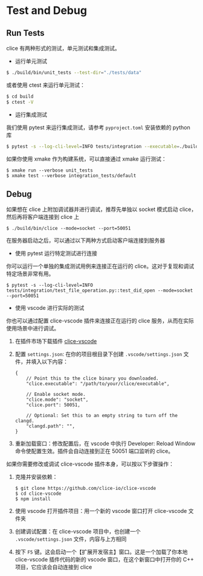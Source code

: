 # Test and Debug

## Run Tests

clice 有两种形式的测试，单元测试和集成测试。

- 运行单元测试

```bash
$ ./build/bin/unit_tests --test-dir="./tests/data"
```

或者使用 ctest 来运行单元测试：

```bash
$ cd build
$ ctest -V
```

- 运行集成测试

我们使用 pytest 来运行集成测试，请参考 `pyproject.toml` 安装依赖的 python 库

```bash
$ pytest -s --log-cli-level=INFO tests/integration --executable=./build/bin/clice
```

如果你使用 xmake 作为构建系统，可以直接通过 xmake 运行测试：

```shell
$ xmake run --verbose unit_tests
$ xmake test --verbose integration_tests/default
```

## Debug

如果想在 clice 上附加调试器并进行调试，推荐先单独以 socket 模式启动 clice，然后再将客户端连接到 clice 上

```shell
$ ./build/bin/clice --mode=socket --port=50051
```

在服务器启动之后，可以通过以下两种方式启动客户端连接到服务器

- 使用 pytest 运行特定测试进行连接

你可以运行一个单独的集成测试用例来连接正在运行的 clice。这对于复现和调试特定场景非常有用。

```shell
$ pytest -s --log-cli-level=INFO tests/integration/test_file_operation.py::test_did_open --mode=socket --port=50051
```

- 使用 vscode 进行实际的测试

你也可以通过配置 clice-vscode 插件来连接正在运行的 clice 服务，从而在实际使用场景中进行调试。

1. 在插件市场下载插件 [clice-vscode](https://marketplace.visualstudio.com/items?itemName=ykiko.clice-vscode)

2. 配置 `settings.json`: 在你的项目根目录下创建 `.vscode/settings.json` 文件，并填入以下内容：

    ```jsonc
    {
        // Point this to the clice binary you downloaded.
        "clice.executable": "/path/to/your/clice/executable",

        // Enable socket mode.
        "clice.mode": "socket",
        "clice.port": 50051,

        // Optional: Set this to an empty string to turn off the clangd.
        "clangd.path": "",
    }
    ```

3. 重新加载窗口：修改配置后，在 vscode 中执行 Developer: Reload Window 命令使配置生效。插件会自动连接到正在 50051 端口监听的 clice。


如果你需要修改或调试 clice-vscode 插件本身，可以按以下步骤操作：

1. 克隆并安装依赖：
    ```shell
    $ git clone https://github.com/clice-io/clice-vscode
    $ cd clice-vscode
    $ npm install
    ```

2. 使用 vscode 打开插件项目：用一个新的 vscode 窗口打开 clice-vscode 文件夹

3. 创建调试配置：在 clice-vscode 项目中，也创建一个 `.vscode/settings.json` 文件，内容与上方相同

4. 按下 `F5` 键。这会启动一个【扩展开发宿主】窗口。这是一个加载了你本地 clice-vscode 插件代码的新的 vscode 窗口，在这个新窗口中打开你的 C++ 项目，它应该会自动连接到 clice
